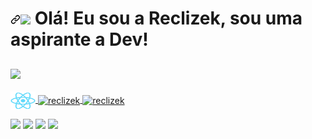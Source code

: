 ## 
<h1 dir="auto"><a id="user-content--hi-im-braydon-wang" class="anchor" aria-hidden="true" href="#-hi-im-braydon-wang"><svg class="octicon octicon-link" viewBox="0 0 16 16" version="1.1" width="16" height="16" aria-hidden="true"><path fill-rule="evenodd" d="M7.775 3.275a.75.75 0 001.06 1.06l1.25-1.25a2 2 0 112.83 2.83l-2.5 2.5a2 2 0 01-2.83 0 .75.75 0 00-1.06 1.06 3.5 3.5 0 004.95 0l2.5-2.5a3.5 3.5 0 00-4.95-4.95l-1.25 1.25zm-4.69 9.64a2 2 0 010-2.83l2.5-2.5a2 2 0 012.83 0 .75.75 0 001.06-1.06 3.5 3.5 0 00-4.95 0l-2.5 2.5a3.5 3.5 0 004.95 4.95l1.25-1.25a.75.75 0 00-1.06-1.06l-1.25 1.25a2 2 0 01-2.83 0z"></path></svg></a><a target="_blank" rel="noopener noreferrer" href="https://raw.githubusercontent.com/braydonwang/braydonwang/main/wave.gif"><img src="https://raw.githubusercontent.com/braydonwang/braydonwang/main/wave.gif" width="30px" style="max-width: 100%;"></a> Olá! Eu sou a Reclizek, sou uma aspirante a Dev! 

  ##
<div >
  <a href="https://github.com/Reclizek">
  <img height="180em" src="https://github-readme-stats.vercel.app/api?username=Reclizek&show_icons=true&theme=tokyonight&include_all_commits=true&count_private=true"/>
         
</div>
  <div style="display: inline_block"><br>
    <img align="center" alt="reclizek" height="30" width="40" src="https://raw.githubusercontent.com/devicons/devicon/master/icons/react/react-original.svg">
  <img align="center" alt="reclizek" height="40" width="40"  src="https://cdn.jsdelivr.net/gh/devicons/devicon/icons/linux/linux-original.svg" />
  <img align="center" alt="reclizek" height="30" width="40" src="https://cdn.jsdelivr.net/gh/devicons/devicon/icons/php/php-plain.svg" />
   </div>
  
   <div> 

  <a href="https://www.instagram.com/reclizek/" target="_blank"><img src="https://img.shields.io/badge/-Instagram-%23E4405F?style=for-the-badge&logo=instagram&logoColor=white" target="_blank"></a>
 	<a href="https://www.instagram.com/reclizek/" target="_blank"><img src="https://img.shields.io/badge/Twitch-9146FF?style=for-the-badge&logo=twitch&logoColor=white" target="_blank"></a>
  <a href = "mailto:reclizek@gmail.com"><img src="https://img.shields.io/badge/-Gmail-%23333?style=for-the-badge&logo=gmail&logoColor=white" target="_blank"></a>
  <a href="https://www.linkedin.com/in/reclizek/" target="_blank"><img src="https://img.shields.io/badge/-LinkedIn-%230077B5?style=for-the-badge&logo=linkedin&logoColor=white" target="_blank"></a> 
    
    
